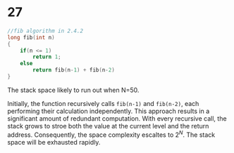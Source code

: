 # 27

```cpp
//fib algorithm in 2.4.2
long fib(int n)
{
    if(n <= 1)
        return 1;
    else
        return fib(n-1) + fib(n-2)
}
```

The stack space likely to run out when N=50.

 Initially, the function recursively calls `fib(n-1)` and `fib(n-2)`, each performing their calculation independently.
 This approach results in a significant amount of redundant computation. With every recursive call, the stack grows to stroe both the value at the current level and the return address. Consequently, the space complexity escaltes to $2^N$. 
 The stack space will be exhausted rapidly.